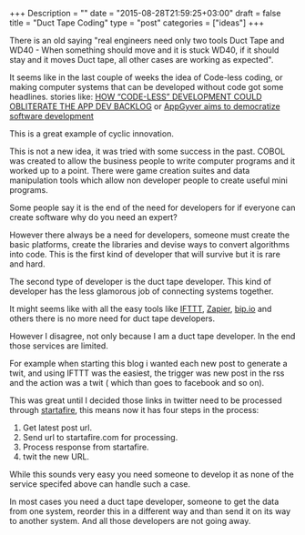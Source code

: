 +++
Description = ""
date = "2015-08-28T21:59:25+03:00"
draft = false
title = "Duct Tape Coding"
type = "post"
categories = ["ideas"]
+++

There is an old saying "real engineers need only two tools Duct Tape and WD40 - When something should move and it is stuck WD40, if it should stay and it moves Duct tape, all other cases are working as expected".

It seems like in the last couple of weeks the idea of Code-less coding, or making computer systems that can be developed without code got some headlines. stories like: [HOW “CODE-LESS” DEVELOPMENT COULD OBLITERATE THE APP DEV BACKLOG](http://www.programmableweb.com/news/how-%E2%80%9Ccode-less%E2%80%9D-development-could-obliterate-app-dev-backlog/analysis/2015/08/18) or [AppGyver aims to democratize software development](http://arcticstartup.com/article/appgyver-aims-to-democratize-software-development)

This is a great example of cyclic innovation.
<!--more-->

This is not a new idea, it was tried with some success in the past.
COBOL was created to allow the business people to write computer programs and it worked up to a point.
There were game creation suites and data manipulation tools which allow non developer people to create useful mini programs.

Some people say it is the end of the need for developers for if everyone can create software why do you need an expert?
 
However there always be a need for developers, someone must create the basic platforms, create the libraries and devise ways to convert algorithms into code. This is the first kind of developer that will survive but it is rare and hard.

The second type of developer is the duct tape developer. This kind of developer has the less glamorous job of connecting systems together.

It might seems like with all the easy tools like [IFTTT](https://ifttt.com), [Zapier](https://zapier.com/), [bip.io](https://bip.io) and others there is no more need for duct tape developers.

However I disagree, not only because I am a duct tape developer. In the end those services are limited.

For example when starting this blog i wanted each new post to generate a twit, and using IFTTT was the easiest, the trigger was new post in the rss and the action was a twit ( which than goes to facebook and so on).

This was great until I decided those links in twitter need to be processed through [startafire](http://startafire.com), this means now it has four steps in the process:

1. Get latest post url.
2. Send url to startafire.com for processing.
3. Process response from startafire.
4. twit the new URL.

While this sounds very easy you need someone to develop it as none of the service specifed above can handle such a case.

In most cases you need a duct tape developer, someone to get the data from one system, reorder this in a different way and than send it on its way to another system. And all those developers are not going away.

